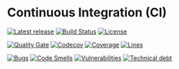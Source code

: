 # Continuous Integration (CI)

[![Latest release](https://img.shields.io/github/release/SaschaWiegleb/CI-CD.svg)](https://github.com/SaschaWiegleb/CI-CD/releases/latest)
[![Build Status](https://travis-ci.org/SaschaWiegleb/CI-CD.svg?branch=master)](https://travis-ci.org/SaschaWiegleb/CI-CD)
[![License](https://img.shields.io/badge/license-Apache%202-4EB1BA.svg)](https://www.apache.org/licenses/LICENSE-2.0.html)

[![Quality Gate](https://sonarcloud.io/api/project_badges/measure?project=SaschaWiegleb_CI-CD&metric=alert_status)](https://sonarcloud.io/dashboard/index/SaschaWiegleb_CI-CD)
[![Codecov](https://codecov.io/gh/SaschaWiegleb/CI-CD/branch/master/graph/badge.svg)](https://codecov.io/gh/SaschaWiegleb/CI-CD/branch/master)
[![Coverage](https://sonarcloud.io/api/project_badges/measure?project=SaschaWiegleb_CI-CD&metric=coverage)](https://sonarcloud.io/dashboard?id=SaschaWiegleb_CI-CD) 
[![Lines](https://sonarcloud.io/api/project_badges/measure?project=SaschaWiegleb_CI-CD&metric=ncloc)](https://sonarcloud.io/dashboard?id=SaschaWiegleb_CI-CD) 

[![Bugs](https://sonarcloud.io/api/project_badges/measure?project=SaschaWiegleb_CI-CD&metric=bugs)](https://sonarcloud.io/component_measures?id=SaschaWiegleb_CI-CD&metric=bugs)
[![Code Smells](https://sonarcloud.io/api/project_badges/measure?project=SaschaWiegleb_CI-CD&metric=code_smells)](https://sonarcloud.io/dashboard?id=SaschaWiegleb_CI-CD) 
[![Vulnerabilities](https://sonarcloud.io/api/project_badges/measure?project=SaschaWiegleb_CI-CD&metric=vulnerabilities)](https://sonarcloud.io/dashboard?id=SaschaWiegleb_CI-CD) 
[![Technical debt](https://sonarcloud.io/api/project_badges/measure?project=SaschaWiegleb_CI-CD&metric=sqale_index)](https://sonarcloud.io/dashboard?id=SaschaWiegleb_CI-CD)

